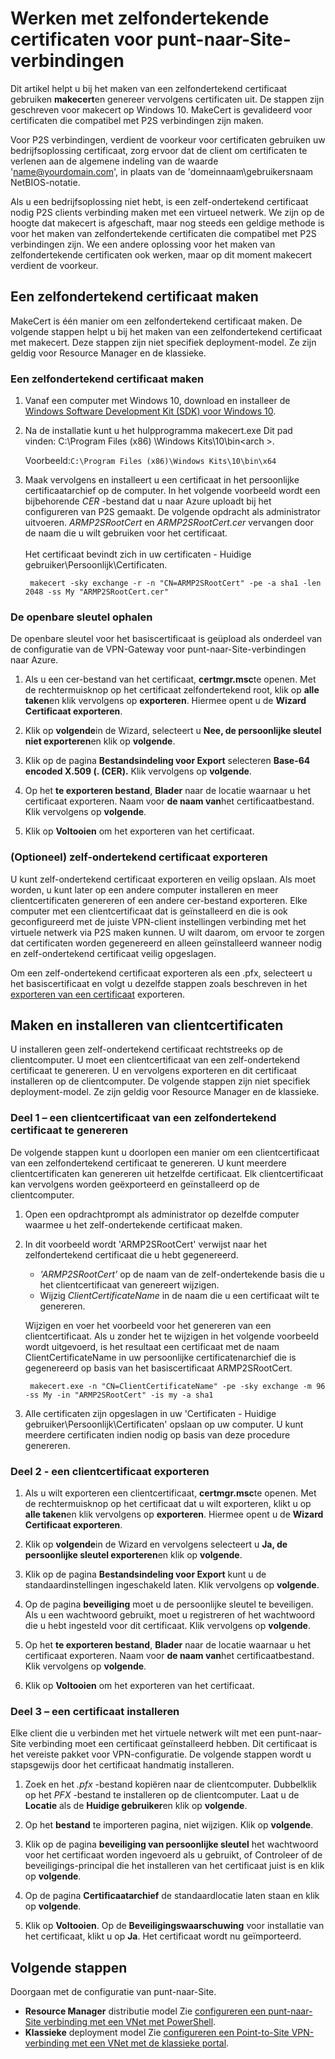 <properties 
   pageTitle="Zelfondertekende certificaten maken voor punt-tot-Site, virtuele netwerk cross-premises verbindingen via makecert | Microsoft Azure"
   description="Dit artikel bevat stappen voor het gebruik van makecert zelfondertekende certificaten maken op Windows 10."
   services="vpn-gateway"
   documentationCenter="na"
   authors="cherylmc"
   manager="carmonm"
   editor=""
   tags="azure-resource-manager"/>
<tags 
   ms.service="vpn-gateway"
   ms.devlang="na"
   ms.topic="article"
   ms.tgt_pltfrm="na"
   ms.workload="infrastructure-services"
   ms.date="08/22/2016"
   ms.author="cherylmc" />

# <a name="working-with-self-signed-certificates-for-point-to-site-connections"></a>Werken met zelfondertekende certificaten voor punt-naar-Site-verbindingen

Dit artikel helpt u bij het maken van een zelfondertekend certificaat gebruiken **makecert**en genereer vervolgens certificaten uit. De stappen zijn geschreven voor makecert op Windows 10. MakeCert is gevalideerd voor certificaten die compatibel met P2S verbindingen zijn maken. 

Voor P2S verbindingen, verdient de voorkeur voor certificaten gebruiken uw bedrijfsoplossing certificaat, zorg ervoor dat de client om certificaten te verlenen aan de algemene indeling van de waarde 'name@yourdomain.com', in plaats van de 'domeinnaam\gebruikersnaam NetBIOS-notatie.

Als u een bedrijfsoplossing niet hebt, is een zelf-ondertekend certificaat nodig P2S clients verbinding maken met een virtueel netwerk. We zijn op de hoogte dat makecert is afgeschaft, maar nog steeds een geldige methode is voor het maken van zelfondertekende certificaten die compatibel met P2S verbindingen zijn. We een andere oplossing voor het maken van zelfondertekende certificaten ook werken, maar op dit moment makecert verdient de voorkeur.

## <a name="create-a-self-signed-certificate"></a>Een zelfondertekend certificaat maken

MakeCert is één manier om een zelfondertekend certificaat maken. De volgende stappen helpt u bij het maken van een zelfondertekend certificaat met makecert. Deze stappen zijn niet specifiek deployment-model. Ze zijn geldig voor Resource Manager en de klassieke.

### <a name="to-create-a-self-signed-certificate"></a>Een zelfondertekend certificaat maken

1. Vanaf een computer met Windows 10, download en installeer de [Windows Software Development Kit (SDK) voor Windows 10](https://dev.windows.com/en-us/downloads/windows-10-sdk).

2. Na de installatie kunt u het hulpprogramma makecert.exe Dit pad vinden: C:\Program Files (x86) \Windows Kits\10\bin\<arch >. 
        
    Voorbeeld:`C:\Program Files (x86)\Windows Kits\10\bin\x64`

3. Maak vervolgens en installeert u een certificaat in het persoonlijke certificaatarchief op de computer. In het volgende voorbeeld wordt een bijbehorende *CER* -bestand dat u naar Azure uploadt bij het configureren van P2S gemaakt. De volgende opdracht als administrator uitvoeren. *ARMP2SRootCert* en *ARMP2SRootCert.cer* vervangen door de naam die u wilt gebruiken voor het certificaat.<br><br>Het certificaat bevindt zich in uw certificaten - Huidige gebruiker\Persoonlijk\Certificaten.

        makecert -sky exchange -r -n "CN=ARMP2SRootCert" -pe -a sha1 -len 2048 -ss My "ARMP2SRootCert.cer"


###  <a name="rootpublickey"></a>De openbare sleutel ophalen

De openbare sleutel voor het basiscertificaat is geüpload als onderdeel van de configuratie van de VPN-Gateway voor punt-naar-Site-verbindingen naar Azure.

1. Als u een cer-bestand van het certificaat, **certmgr.msc**te openen. Met de rechtermuisknop op het certificaat zelfondertekend root, klik op **alle taken**en klik vervolgens op **exporteren**. Hiermee opent u de **Wizard Certificaat exporteren**.

2. Klik op **volgende**in de Wizard, selecteert u **Nee, de persoonlijke sleutel niet exporteren**en klik op **volgende**.

3. Klik op de pagina **Bestandsindeling voor Export** selecteren **Base-64 encoded X.509 (. (CER).** Klik vervolgens op **volgende**. 

4. Op het **te exporteren bestand**, **Blader** naar de locatie waarnaar u het certificaat exporteren. Naam voor **de naam van**het certificaatbestand. Klik vervolgens op **volgende**.

5. Klik op **Voltooien** om het exporteren van het certificaat.

 
### <a name="export-the-self-signed-certificate-optional"></a>(Optioneel) zelf-ondertekend certificaat exporteren

U kunt zelf-ondertekend certificaat exporteren en veilig opslaan. Als moet worden, u kunt later op een andere computer installeren en meer clientcertificaten genereren of een andere cer-bestand exporteren. Elke computer met een clientcertificaat dat is geïnstalleerd en die is ook geconfigureerd met de juiste VPN-client instellingen verbinding met het virtuele netwerk via P2S maken kunnen. U wilt daarom, om ervoor te zorgen dat certificaten worden gegenereerd en alleen geïnstalleerd wanneer nodig en zelf-ondertekend certificaat veilig opgeslagen.

Om een zelf-ondertekend certificaat exporteren als een .pfx, selecteert u het basiscertificaat en volgt u dezelfde stappen zoals beschreven in het [exporteren van een certificaat](#clientkey) exporteren.

## <a name="create-and-install-client-certificates"></a>Maken en installeren van clientcertificaten

U installeren geen zelf-ondertekend certificaat rechtstreeks op de clientcomputer. U moet een clientcertificaat van een zelf-ondertekend certificaat te genereren. U en vervolgens exporteren en dit certificaat installeren op de clientcomputer. De volgende stappen zijn niet specifiek deployment-model. Ze zijn geldig voor Resource Manager en de klassieke.

### <a name="part-1---generate-a-client-certificate-from-a-self-signed-certificate"></a>Deel 1 – een clientcertificaat van een zelfondertekend certificaat te genereren

De volgende stappen kunt u doorlopen een manier om een clientcertificaat van een zelfondertekend certificaat te genereren. U kunt meerdere clientcertificaten kan genereren uit hetzelfde certificaat. Elk clientcertificaat kan vervolgens worden geëxporteerd en geïnstalleerd op de clientcomputer. 

1. Open een opdrachtprompt als administrator op dezelfde computer waarmee u het zelf-ondertekende certificaat maken.

2. In dit voorbeeld wordt 'ARMP2SRootCert' verwijst naar het zelfondertekend certificaat die u hebt gegenereerd. 
    - *'ARMP2SRootCert'* op de naam van de zelf-ondertekende basis die u het clientcertificaat van genereert wijzigen. 
    - Wijzig *ClientCertificateName* in de naam die u een certificaat wilt te genereren. 


    Wijzigen en voer het voorbeeld voor het genereren van een clientcertificaat. Als u zonder het te wijzigen in het volgende voorbeeld wordt uitgevoerd, is het resultaat een certificaat met de naam ClientCertificateName in uw persoonlijke certificatenarchief die is gegenereerd op basis van het basiscertificaat ARMP2SRootCert.

        makecert.exe -n "CN=ClientCertificateName" -pe -sky exchange -m 96 -ss My -in "ARMP2SRootCert" -is my -a sha1

4. Alle certificaten zijn opgeslagen in uw 'Certificaten - Huidige gebruiker\Persoonlijk\Certificaten' opslaan op uw computer. U kunt meerdere certificaten indien nodig op basis van deze procedure genereren.

### <a name="clientkey"></a>Deel 2 - een clientcertificaat exporteren

1. Als u wilt exporteren een clientcertificaat, **certmgr.msc**te openen. Met de rechtermuisknop op het certificaat dat u wilt exporteren, klikt u op **alle taken**en klik vervolgens op **exporteren**. Hiermee opent u de **Wizard Certificaat exporteren**.

2. Klik op **volgende**in de Wizard en vervolgens selecteert u **Ja, de persoonlijke sleutel exporteren**en klik op **volgende**.

3. Klik op de pagina **Bestandsindeling voor Export** kunt u de standaardinstellingen ingeschakeld laten. Klik vervolgens op **volgende**. 
 
4. Op de pagina **beveiliging** moet u de persoonlijke sleutel te beveiligen. Als u een wachtwoord gebruikt, moet u registreren of het wachtwoord die u hebt ingesteld voor dit certificaat. Klik vervolgens op **volgende**.

5. Op het **te exporteren bestand**, **Blader** naar de locatie waarnaar u het certificaat exporteren. Naam voor **de naam van**het certificaatbestand. Klik vervolgens op **volgende**.

6. Klik op **Voltooien** om het exporteren van het certificaat.  

### <a name="part-3---install-a-client-certificate"></a>Deel 3 – een certificaat installeren

Elke client die u verbinden met het virtuele netwerk wilt met een punt-naar-Site verbinding moet een certificaat geïnstalleerd hebben. Dit certificaat is het vereiste pakket voor VPN-configuratie. De volgende stappen wordt u stapsgewijs door het certificaat handmatig installeren.

1. Zoek en het *.pfx* -bestand kopiëren naar de clientcomputer. Dubbelklik op het *PFX* -bestand te installeren op de clientcomputer. Laat u de **Locatie** als de **Huidige gebruiker**en klik op **volgende**.

2. Op het **bestand** te importeren pagina, niet wijzigen. Klik op **volgende**.

3. Klik op de pagina **beveiliging van persoonlijke sleutel** het wachtwoord voor het certificaat worden ingevoerd als u gebruikt, of Controleer of de beveiligings-principal die het installeren van het certificaat juist is en klik op **volgende**.

4. Op de pagina **Certificaatarchief** de standaardlocatie laten staan en klik op **volgende**.

5. Klik op **Voltooien**. Op de **Beveiligingswaarschuwing** voor installatie van het certificaat, klikt u op **Ja**. Het certificaat wordt nu geïmporteerd.

## <a name="next-steps"></a>Volgende stappen

Doorgaan met de configuratie van punt-naar-Site. 

- **Resource Manager** distributie model Zie [configureren een punt-naar-Site verbinding met een VNet met PowerShell](vpn-gateway-howto-point-to-site-rm-ps.md). 
- **Klassieke** deployment model Zie [configureren een Point-to-Site VPN-verbinding met een VNet met de klassieke portal](vpn-gateway-point-to-site-create.md).